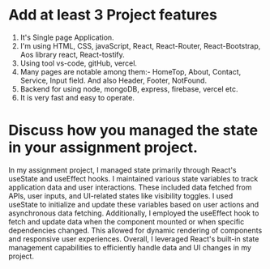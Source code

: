# Add at least 3 Project features
1. It's  Single page Application.
2. I'm using HTML, CSS, javaScript, React, React-Router, React-Bootstrap, Aos library react, React-tostify.
3. Using tool vs-code, gitHub, vercel.
4. Many pages are notable among them:- HomeTop, About, Contact, Service, Input field. And also Header, Footer, NotFound.
5. Backend for using node, mongoDB, express, firebase, vercel etc.
6. It is very fast and easy to operate.
# Discuss how you managed the state in your assignment project.
In my assignment project, I managed state primarily through React's useState and useEffect hooks. I maintained various state variables to track application data and user interactions. These included data fetched from APIs, user inputs, and UI-related states like visibility toggles. I used useState to initialize and update these variables based on user actions and asynchronous data fetching. Additionally, I employed the useEffect hook to fetch and update data when the component mounted or when specific dependencies changed. This allowed for dynamic rendering of components and responsive user experiences. Overall, I leveraged React's built-in state management capabilities to efficiently handle data and UI changes in my project.